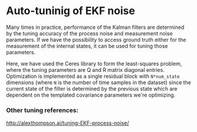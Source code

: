 # Auto-tuninig of EKF noise 
Many times in practice, performance of the Kalman filters are determined by the tuning accuracy of the process noise and measurement noise parameters. If we have the possibility to access ground truth either for the measurement of the internal states, it can be used for tuning those parameters.

Here, we have used the Ceres library to form the least-squares problem, where the tuning parameters are Q and R matrix diagonal entries.
Optimization is implemented as a single residual block with `N*num_state` dimensions (where `N` is the number of time samples in the dataset) since the current state of the filter is determined by the previous state which are dependent on the templated covariance parameters  we're optimizing.

### Other tuning references:
http://alexthompson.ai/tuning-EKF-process-noise/